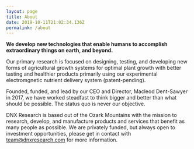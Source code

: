 ```yaml
---
layout: page
title: About
date: 2019-10-11T21:02:34.136Z
permalink: /about
---
```

**We develop new technologies that enable humans to accomplish extraordinary things on earth, and beyond.**

Our primary research is focused on designing, testing, and developing new forms of agricultural growth systems for optimal plant growth with better tasting and healthier products primarily using our experimental electromgnetic nutrient delivery system (patent-pending).

Founded, funded, and lead by our CEO and Director, Macleod Dent-Sawyer in 2017, we have worked steadfast to think bigger and better than what should be possible. The status quo is never our objective.

DNX Research is based out of the Ozark Mountains with the mission to research, develop, and manufacture products and services that benefit as many people as possible. We are privately funded, but always open to investment opportunities, please get in contact with <a href="mailto:team@dnxresearch.com">team@dnxresearch.com</a> for more information. 
